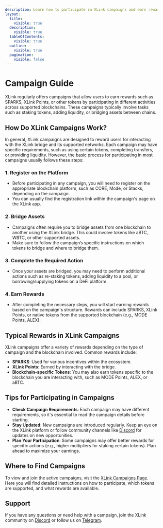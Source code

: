 ```yaml
---
description: Learn how to participate in XLink campaigns and earn rewards.
layout:
  title:
    visible: true
  description:
    visible: true
  tableOfContents:
    visible: true
  outline:
    visible: true
  pagination:
    visible: false
---
```


# Campaign Guide

XLink regularly offers campaigns that allow users to earn rewards such as SPARKS, XLink Points, or other tokens by participating in different activities across supported blockchains. These campaigns typically involve tasks such as staking tokens, adding liquidity, or bridging assets between chains.

## How Do XLink Campaigns Work?

In general, XLink campaigns are designed to reward users for interacting with the XLink bridge and its supported networks. Each campaign may have specific requirements, such as using certain tokens, completing transfers, or providing liquidity. However, the basic process for participating in most campaigns usually follows these steps:

### 1. **Register on the Platform**
   - Before participating in any campaign, you will need to register on the appropriate blockchain platform, such as CORE, Mode, or Stacks, depending on the campaign.
   - You can usually find the registration link within the campaign's page on the XLink app.

### 2. **Bridge Assets**
   - Campaigns often require you to bridge assets from one blockchain to another using the XLink bridge. This could involve tokens like aBTC, WBTC, or other supported assets.
   - Make sure to follow the campaign’s specific instructions on which tokens to bridge and where to bridge them.

### 3. **Complete the Required Action**
   - Once your assets are bridged, you may need to perform additional actions such as re-staking tokens, adding liquidity to a pool, or borrowing/supplying tokens on a DeFi platform.

### 4. **Earn Rewards**
   - After completing the necessary steps, you will start earning rewards based on the campaign's structure. Rewards can include SPARKS, XLink Points, or native tokens from the supported blockchain (e.g., MODE Points, ALEX).

## Typical Rewards in XLink Campaigns

XLink campaigns offer a variety of rewards depending on the type of campaign and the blockchain involved. Common rewards include:
- **SPARKS**: Used for various incentives within the ecosystem.
- **XLink Points**: Earned by interacting with the bridge.
- **Blockchain-specific Tokens**: You may also earn tokens specific to the blockchain you are interacting with, such as MODE Points, ALEX, or aBTC.

## Tips for Participating in Campaigns
- **Check Campaign Requirements**: Each campaign may have different requirements, so it's essential to read the campaign details before starting.
- **Stay Updated**: New campaigns are introduced regularly. Keep an eye on the XLink platform or follow community channels like [Discord](https://discord.com/invite/xlink) for updates on new opportunities.
- **Plan Your Participation**: Some campaigns may offer better rewards for specific actions (e.g., higher multipliers for staking certain tokens). Plan ahead to maximize your earnings.

## Where to Find Campaigns

To view and join the active campaigns, visit the [XLink Campaigns Page](https://app.xlink.network/bridge-campaign). Here you will find detailed instructions on how to participate, which tokens are supported, and what rewards are available.

## Support

If you have any questions or need help with a campaign, join the XLink community on [Discord](https://discord.com/invite/xlink) or follow us on [Telegram](https://x.com/XLinkbtc).
